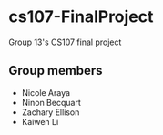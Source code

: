 # cs107-FinalProject
Group 13's CS107 final project

## Group members
- Nicole Araya
- Ninon Becquart
- Zachary Ellison
- Kaiwen Li

